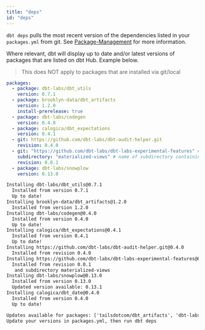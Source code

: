 ```yaml
---
title: "deps"
id: "deps"
---
```


`dbt deps` pulls the most recent version of the dependencies listed in your `packages.yml` from git. See [Package-Management](/docs/build/packages) for more information.

Where relevant, dbt will display up to date and/or latest versions of packages that are listed on dbt Hub. Example below.

> This does NOT apply to packages that are installed via git/local

```yaml
packages:
  - package: dbt-labs/dbt_utils
    version: 0.7.1
  - package: brooklyn-data/dbt_artifacts
    version: 1.2.0
    install-prerelease: true
  - package: dbt-labs/codegen
    version: 0.4.0
  - package: calogica/dbt_expectations
    version: 0.4.1
  - git: https://github.com/dbt-labs/dbt-audit-helper.git
    revision: 0.4.0
  - git: "https://github.com/dbt-labs/dbt-labs-experimental-features" # git URL
    subdirectory: "materialized-views" # name of subdirectory containing `dbt_project.yml`
    revision: 0.0.1
  - package: dbt-labs/snowplow
    version: 0.13.0
```

```txt
Installing dbt-labs/dbt_utils@0.7.1
  Installed from version 0.7.1
  Up to date!
Installing brooklyn-data/dbt_artifacts@1.2.0
  Installed from version 1.2.0
Installing dbt-labs/codegen@0.4.0
  Installed from version 0.4.0
  Up to date!
Installing calogica/dbt_expectations@0.4.1
  Installed from version 0.4.1
  Up to date!
Installing https://github.com/dbt-labs/dbt-audit-helper.git@0.4.0
  Installed from revision 0.4.0
Installing https://github.com/dbt-labs/dbt-labs-experimental-features@0.0.1
  Installed from revision 0.0.1
   and subdirectory materialized-views
Installing dbt-labs/snowplow@0.13.0
  Installed from version 0.13.0
  Updated version available: 0.13.1
Installing calogica/dbt_date@0.4.0
  Installed from version 0.4.0
  Up to date!

Updates available for packages: ['tailsdotcom/dbt_artifacts', 'dbt-labs/snowplow']
Update your versions in packages.yml, then run dbt deps
```
